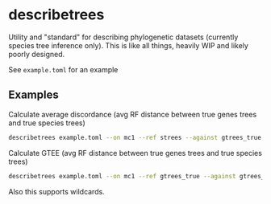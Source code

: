 describetrees
================

Utility and "standard" for describing phylogenetic datasets (currently species tree inference only). This is like all things, heavily WIP and likely poorly designed.

See `example.toml` for an example

## Examples

Calculate average discordance (avg RF distance between true genes trees and true species trees)

```bash
describetrees example.toml --on mc1 --ref strees --against gtrees_true
```

Calculate GTEE (avg RF distance between true genes trees and true species trees)

```bash
describetrees example.toml --on mc1 --ref gtrees_true --against gtrees_est
```

Also this supports wildcards.